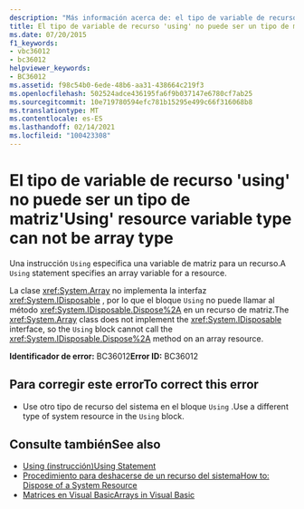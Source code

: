 ```yaml
---
description: "Más información acerca de: el tipo de variable de recursos ' Using ' no puede ser un tipo de matriz"
title: El tipo de variable de recurso 'using' no puede ser un tipo de matriz
ms.date: 07/20/2015
f1_keywords:
- vbc36012
- bc36012
helpviewer_keywords:
- BC36012
ms.assetid: f98c54b0-6ede-48b6-aa31-438664c219f3
ms.openlocfilehash: 502524adce436195fa6f9b037147e6780cf7ab25
ms.sourcegitcommit: 10e719780594efc781b15295e499c66f316068b8
ms.translationtype: MT
ms.contentlocale: es-ES
ms.lasthandoff: 02/14/2021
ms.locfileid: "100423308"
---
```

# <a name="using-resource-variable-type-can-not-be-array-type"></a><span data-ttu-id="f05a7-103">El tipo de variable de recurso 'using' no puede ser un tipo de matriz</span><span class="sxs-lookup"><span data-stu-id="f05a7-103">'Using' resource variable type can not be array type</span></span>

<span data-ttu-id="f05a7-104">Una instrucción `Using` especifica una variable de matriz para un recurso.</span><span class="sxs-lookup"><span data-stu-id="f05a7-104">A `Using` statement specifies an array variable for a resource.</span></span>  
  
 <span data-ttu-id="f05a7-105">La clase <xref:System.Array> no implementa la interfaz <xref:System.IDisposable> , por lo que el bloque `Using` no puede llamar al método <xref:System.IDisposable.Dispose%2A> en un recurso de matriz.</span><span class="sxs-lookup"><span data-stu-id="f05a7-105">The <xref:System.Array> class does not implement the <xref:System.IDisposable> interface, so the `Using` block cannot call the <xref:System.IDisposable.Dispose%2A> method on an array resource.</span></span>  
  
 <span data-ttu-id="f05a7-106">**Identificador de error:** BC36012</span><span class="sxs-lookup"><span data-stu-id="f05a7-106">**Error ID:** BC36012</span></span>  
  
## <a name="to-correct-this-error"></a><span data-ttu-id="f05a7-107">Para corregir este error</span><span class="sxs-lookup"><span data-stu-id="f05a7-107">To correct this error</span></span>  
  
- <span data-ttu-id="f05a7-108">Use otro tipo de recurso del sistema en el bloque `Using` .</span><span class="sxs-lookup"><span data-stu-id="f05a7-108">Use a different type of system resource in the `Using` block.</span></span>  
  
## <a name="see-also"></a><span data-ttu-id="f05a7-109">Consulte también</span><span class="sxs-lookup"><span data-stu-id="f05a7-109">See also</span></span>

- [<span data-ttu-id="f05a7-110">Using (instrucción)</span><span class="sxs-lookup"><span data-stu-id="f05a7-110">Using Statement</span></span>](../language-reference/statements/using-statement.md)
- [<span data-ttu-id="f05a7-111">Procedimiento para deshacerse de un recurso del sistema</span><span class="sxs-lookup"><span data-stu-id="f05a7-111">How to: Dispose of a System Resource</span></span>](../programming-guide/language-features/control-flow/how-to-dispose-of-a-system-resource.md)
- [<span data-ttu-id="f05a7-112">Matrices en Visual Basic</span><span class="sxs-lookup"><span data-stu-id="f05a7-112">Arrays in Visual Basic</span></span>](../programming-guide/language-features/arrays/index.md)
